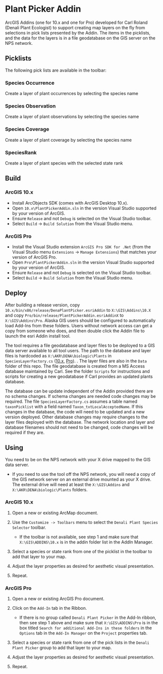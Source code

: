 # Plant Picker Addin

ArcGIS Addins (one for 10.x and one for Pro) developed for Carl Roland
(Denali Plant Ecologist) to support creating map layers on the
fly from selections in pick lists presented by the Addin.  The
items in the picklists, and the data for the layers is in a
file geodatabase on the GIS server on the NPS network.

## Picklists

The following pick lists are available in the toolbar:

### Species Occurrence

Create a layer of plant occurrences by selecting the species name

### Species Observation

Create a layer of plant observations by selecting the species name

### Species Coverage

Create a layer of plant coverage by selecting the species name

### SpeciesRank

Create a layer of plant species with the selected state rank

## Build

### ArcGIS 10.x

* Install ArcObjects SDK (comes with ArcGIS Desktop 10.x).
* Open `10.x\PlantPickerAddin.sln` in the version Visual Studio supported by
  your version of ArcGIS.
* Ensure `Release` and not `Debug` is selected on the Visual Studio toolbar.
* Select `Build` -> `Build Solution` from the Visual Studio menu.

### ArcGIS Pro

* Install the Visual Studio extension `ArcGIS Pro SDK for .Net` (from the
  Visual Studio menu `Extensions` -> `Manage Extensions`) that matches your
  version of ArcGIS Pro.
* Open `Pro\PlantPickerAddin.sln` in the version Visual Studio supported by
  your version of ArcGIS.
* Ensure `Release` and not `Debug` is selected on the Visual Studio toolbar.
* Select `Build` -> `Build Solution` from the Visual Studio menu.

## Deploy

After building a release version, copy
`10.x/bin/x86/release/DenaPlantPicker.esriAddin` to `X:\GIS\Addins\10.X`
and copy
`Pro/bin/release/PlantPickerAddin.esriAddinX` to `X:\GIS\Addins\Pro`.
Alaska GIS users should be configured to automatically load Add-Ins from these
folders. Users without network access can get a copy from someone who does,
and then double click the Addin file to launch the esri Addin install tool.

The tool requires a file geodatabase and layer files to be
deployed to a GIS data server available to all tool users.
The path to the database and layer files is hardcoded as
`X:\AKR\DENA\biologic\Plants` in
`SpeciesLayerFactory.cs` ([10.x](10.x/SpeciesLayerFactory.cs),
[Pro](Pro/SpeciesLayerFactory.cs)).
.  The layer files are also in
the `Data` folder of this repo.  The file geodatabase is
created from a MS Access database maintained by Carl.  See
the folder `Scripts` for instructions and scripts for
creating a new geodatabase if Carl provides an updated
plants database.

The database can be update independent of the Addin provided there
are no schema changes.  If schema changes are needed code changes
may be required.  The file `SpeciesLayerFactory.cs`
assumes a table named `taxonPicklist` with a field named
`Taxon_txtLocalAcceptedName`.  If this
changes in the database, the code will need to be updated and
a new version deployed.  Other database changes may require
changes to the layer files deployed with the database.  The
network location and layer and database filenames should not
need to be changed, code changes will be required if they are.

## Using

You need to be on the NPS network with your X drive
mapped to the GIS data server.

* If you need to use the tool off the NPS network, you will
   need a copy of the GIS network server on an external drive
   mounted as your X drive.  The external drive will need at
   least the `X:\GIS\Addins` and `X:\AKR\DENA\biologic\Plants`
   folders.

### ArcGIS 10.x

1) Open a new or existing ArcMap document.
2) Use the `Customize -> Toolbars` menu to select the
   `Denali Plant Species Selector` toolbar.

   * If the toolbar is not available, see step 1 and make sure
   that `X:\GIS\ADDINS\10.x` is in the addin folder list in the
   AddIn Manager.

3) Select a species or state rank from one of the picklist
   in the toolbar to add that layer to your map.
4) Adjust the layer properties as desired for aesthetic visual
   presentation.
5) Repeat.

### ArcGIS Pro

1) Open a new or existing ArcGIS Pro document.
2) Click on the `Add-In` tab in the Ribbon.

   * If there is no group called `Denali Plant Picker` in the Add-In
   ribbon, then see step 1 above and make sure that `X:\GIS\ADDINS\Pro` is in
   the box titled `Search for additional Add-Ins in these folders` in the
   `Options` tab in the `Add-In Manager` on the `Project` properties tab.

3) Select a species or state rank from one of the pick lists
   in the `Denali Plant Picker` group to add that layer to your map.
4) Adjust the layer properties as desired for aesthetic visual
   presentation.
5) Repeat.
